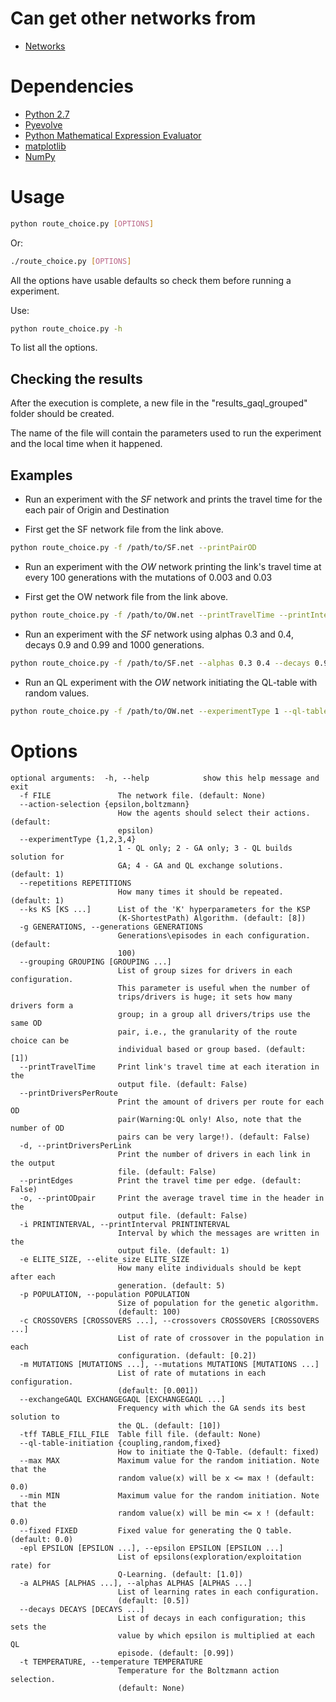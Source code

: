 Can get other networks from
===========================
 * [Networks](https://github.com/maslab-ufrgs/network-files)

Dependencies
============
 * [Python 2.7](https://www.python.org/downloads/)
 * [Pyevolve](https://sourceforge.net/projects/pyevolve/)
 * [Python Mathematical Expression Evaluator](https://pypi.python.org/pypi/py_expression_eval)
 * [matplotlib](http://matplotlib.org/)
 * [NumPy](http://www.numpy.org/)

Usage
=====

```sh
python route_choice.py [OPTIONS]
```
Or:
```sh
./route_choice.py [OPTIONS]
```

All the options have usable defaults so check them before running a experiment.

Use:

```sh
python route_choice.py -h
```

To list all the options.

Checking the results
--------------------

After the execution is complete, a new file in the "results_gaql_grouped" folder
should be created.

The name of the file will contain the parameters used to run the experiment
and the local time when it happened.

Examples
--------

* Run an experiment with the *SF* network and prints the travel time
  for the each pair of Origin and Destination
  
* First get the SF network file from the link above.

```sh
python route_choice.py -f /path/to/SF.net --printPairOD
```

* Run an experiment with the *OW* network printing the link's travel time at every
100 generations with the mutations of 0.003 and 0.03

* First get the OW network file from the link above.
```sh
python route_choice.py -f /path/to/OW.net --printTravelTime --printInterval 100 --mutations 0.003 0.03
```

* Run an experiment with the *SF* network using alphas 0.3 and 0.4,
decays 0.9 and 0.99 and 1000 generations.

```sh
python route_choice.py -f /path/to/SF.net --alphas 0.3 0.4 --decays 0.9 0.99 --generations 1000
```

* Run an QL experiment with the *OW* network initiating the QL-table with random values.

```sh
python route_choice.py -f /path/to/OW.net --experimentType 1 --ql-table-initiation random
```

Options
=======

```
optional arguments:  -h, --help            show this help message and exit
  -f FILE               The network file. (default: None)
  --action-selection {epsilon,boltzmann}
                        How the agents should select their actions. (default:
                        epsilon)
  --experimentType {1,2,3,4}
                        1 - QL only; 2 - GA only; 3 - QL builds solution for
                        GA; 4 - GA and QL exchange solutions. (default: 1)
  --repetitions REPETITIONS
                        How many times it should be repeated. (default: 1)
  --ks KS [KS ...]      List of the 'K' hyperparameters for the KSP
                        (K-ShortestPath) Algorithm. (default: [8])
  -g GENERATIONS, --generations GENERATIONS
                        Generations\episodes in each configuration. (default:
                        100)
  --grouping GROUPING [GROUPING ...]
                        List of group sizes for drivers in each configuration.
                        This parameter is useful when the number of
                        trips/drivers is huge; it sets how many drivers form a
                        group; in a group all drivers/trips use the same OD
                        pair, i.e., the granularity of the route choice can be
                        individual based or group based. (default: [1])
  --printTravelTime     Print link's travel time at each iteration in the
                        output file. (default: False)
  --printDriversPerRoute
                        Print the amount of drivers per route for each OD
                        pair(Warning:QL only! Also, note that the number of OD
                        pairs can be very large!). (default: False)
  -d, --printDriversPerLink
                        Print the number of drivers in each link in the output
                        file. (default: False)
  --printEdges          Print the travel time per edge. (default: False)
  -o, --printODpair     Print the average travel time in the header in the
                        output file. (default: False)
  -i PRINTINTERVAL, --printInterval PRINTINTERVAL
                        Interval by which the messages are written in the
                        output file. (default: 1)
  -e ELITE_SIZE, --elite_size ELITE_SIZE
                        How many elite individuals should be kept after each
                        generation. (default: 5)
  -p POPULATION, --population POPULATION
                        Size of population for the genetic algorithm.
                        (default: 100)
  -c CROSSOVERS [CROSSOVERS ...], --crossovers CROSSOVERS [CROSSOVERS ...]
                        List of rate of crossover in the population in each
                        configuration. (default: [0.2])
  -m MUTATIONS [MUTATIONS ...], --mutations MUTATIONS [MUTATIONS ...]
                        List of rate of mutations in each configuration.
                        (default: [0.001])
  --exchangeGAQL EXCHANGEGAQL [EXCHANGEGAQL ...]
                        Frequency with which the GA sends its best solution to
                        the QL. (default: [10])
  -tff TABLE_FILL_FILE  Table fill file. (default: None)
  --ql-table-initiation {coupling,random,fixed}
                        How to initiate the Q-Table. (default: fixed)
  --max MAX             Maximum value for the random initiation. Note that the
                        random value(x) will be x <= max ! (default: 0.0)
  --min MIN             Maximum value for the random initiation. Note that the
                        random value(x) will be min <= x ! (default: 0.0)
  --fixed FIXED         Fixed value for generating the Q table. (default: 0.0)
  -epl EPSILON [EPSILON ...], --epsilon EPSILON [EPSILON ...]
                        List of epsilons(exploration/exploitation rate) for
                        Q-Learning. (default: [1.0])
  -a ALPHAS [ALPHAS ...], --alphas ALPHAS [ALPHAS ...]
                        List of learning rates in each configuration.
                        (default: [0.5])
  --decays DECAYS [DECAYS ...]
                        List of decays in each configuration; this sets the
                        value by which epsilon is multiplied at each QL
                        episode. (default: [0.99])
  -t TEMPERATURE, --temperature TEMPERATURE
                        Temperature for the Boltzmann action selection.
                        (default: None)
```
